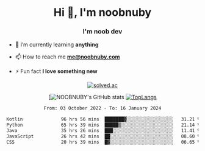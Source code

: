 <h1 align="center">Hi 👋, I'm noobnuby</h1>
<h3 align="center">I'm noob dev</h3>

- 🌱 I’m currently learning **anything**

- 📫 How to reach me **me@noobnuby.com**

- ⚡ Fun fact **I love something new**

<div align="center">
  
[![solved.ac](https://solvedac-cards-starcea.paring.moe/profile/noobnuby)](https://solved.ac/profile/noobnuby)

<div>
<div align="center">

[![NOOBNUBY's GitHub stats](https://github-readme-stats.vercel.app/api?username=NOOBNUBY&show_icons=true&theme=dark)
[![TopLangs](https://github-readme-stats.vercel.app/api/top-langs/?username=NOOBNUBY&layout=compact&theme=dark)](https://github.com/anuraghazra/github-readme-stats)

</div>

<!--START_SECTION:waka-->

```txt
From: 03 October 2022 - To: 16 January 2024

Kotlin              96 hrs 56 mins  ███████▓░░░░░░░░░░░░░░░░░   31.21 %
Python              65 hrs 39 mins  █████▒░░░░░░░░░░░░░░░░░░░   21.14 %
Java                35 hrs 26 mins  ███░░░░░░░░░░░░░░░░░░░░░░   11.41 %
JavaScript          26 hrs 42 mins  ██░░░░░░░░░░░░░░░░░░░░░░░   08.60 %
CSS                 20 hrs 39 mins  █▓░░░░░░░░░░░░░░░░░░░░░░░   06.65 %
```

<!--END_SECTION:waka-->
